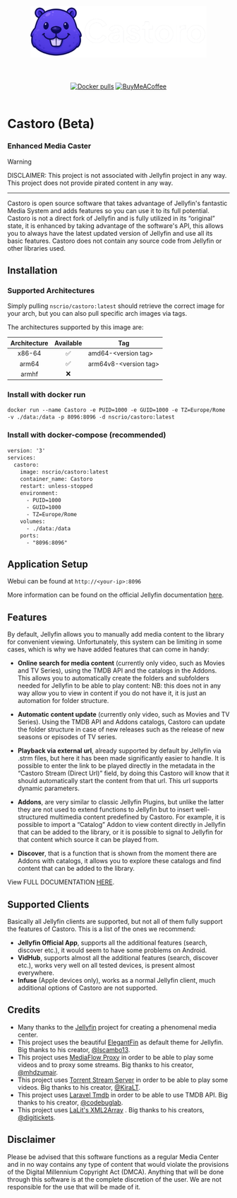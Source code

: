 <p align="center">
<img src="https://raw.githubusercontent.com/RioNoir/castoro/refs/heads/main/src/img/banner-light.png" alt="Castoro" style="margin: 20px 0; width: 400px; height: auto;">
</p>
<p align="center">
<a href="https://hub.docker.com/r/nscrio/castoro"><img src="https://img.shields.io/docker/pulls/nscrio/castoro" alt="Docker pulls"></a>
<a href="https://www.buymeacoffee.com/rionoir"><img src="https://www.buymeacoffee.com/assets/img/custom_images/orange_img.png" alt="BuyMeACoffee" style="margin: 20px 0; width: 95px; height: auto;"></a>
</p>

# Castoro (Beta)
### Enhanced Media Caster

> [!WARNING]  
> DISCLAIMER: This project is not associated with Jellyfin project in any way. This project does not provide pirated content in any way.

---

Castoro is open source software that takes advantage of Jellyfin's fantastic Media System and adds features so you can use it to its full potential. Castoro is not a direct fork of Jellyfin and is fully utilized in its “original” state, it is enhanced by taking advantage of the software's API, this allows you to always have the latest updated version of Jellyfin and use all its basic features. Castoro does not contain any source code from Jellyfin or other libraries used.

## Installation

### Supported Architectures

Simply pulling `nscrio/castoro:latest` should retrieve the correct image for your arch, but you can also pull specific arch images via tags.

The architectures supported by this image are:

| Architecture | Available | Tag |
| :----: | :----: | ---- |
| x86-64 | ✅ | amd64-\<version tag\> |
| arm64 | ✅ | arm64v8-\<version tag\> |
| armhf | ❌ | |

### Install with docker run

```
docker run --name Castoro -e PUID=1000 -e GUID=1000 -e TZ=Europe/Rome -v ./data:/data -p 8096:8096 -d nscrio/castoro:latest
```

### Install with docker-compose (recommended)

```
version: '3'
services:
  castoro:
    image: nscrio/castoro:latest
    container_name: Castoro
    restart: unless-stopped
    environment:
      - PUID=1000
      - GUID=1000
      - TZ=Europe/Rome
    volumes:
      - ./data:/data
    ports:
      - "8096:8096"
```

## Application Setup

Webui can be found at `http://<your-ip>:8096`

More information can be found on the official Jellyfin documentation [here](https://jellyfin.org/docs/).

## Features

By default, Jellyfin allows you to manually add media content to the library for convenient viewing. Unfortunately, this system can be limiting in some cases, which is why we have added features that can come in handy:

- **Online search for media content** (currently only video, such as Movies and TV Series), using the TMDB API and the catalogs in the Addons. This allows you to automatically create the folders and subfolders needed for Jellyfin to be able to play content: NB: this does not in any way allow you to view in content if you do not have it, it is just an automation for folder structure.

- **Automatic content update** (currently only video, such as Movies and TV Series). Using the TMDB API and Addons catalogs, Castoro can update the folder structure in case of new releases such as the release of new seasons or episodes of TV series.

- **Playback via external url**, already supported by default by Jellyfin via .strm files, but here it has been made significantly easier to handle. It is possible to enter the link to be played directly in the metadata in the “Castoro Stream (Direct Url)” field, by doing this Castoro will know that it should automatically start the content from that url. This url supports dynamic parameters.

- **Addons**, are very similar to classic Jellyfin Plugins, but unlike the latter they are not used to extend functions to Jellyfin but to insert well-structured multimedia content predefined by Castoro. For example, it is possible to import a “Catalog” Addon to view content directly in Jellyfin that can be added to the library, or it is possible to signal to Jellyfin for that content which source it can be played from.

- **Discover**, that is a function that is shown from the moment there are Addons with catalogs, it allows you to explore these catalogs and find content that can be added to the library.

View FULL DOCUMENTATION [HERE](https://github.com/NsCRio/castoro/blob/main/docs/DOCUMENTATION.md).

## Supported Clients

Basically all Jellyfin clients are supported, but not all of them fully support the features of Castoro. This is a list of the ones we recommend:

- **Jellyfin Official App**, supports all the additional features (search, discover etc.), it would seem to have some problems on Android.
- **VidHub**, supports almost all the additional features (search, discover etc.), works very well on all tested devices, is present almost everywhere.
- **Infuse** (Apple devices only), works as a normal Jellyfin client, much additional options of Castoro are not supported.

## Credits

- Many thanks to the [Jellyfin](https://jellyfin.org/) project for creating a phenomenal media center.
- This project uses the beautiful [ElegantFin](https://github.com/lscambo13/ElegantFin) as default theme for Jellyfin. Big thanks to his creator, [@lscambo13](https://github.com/lscambo13).
- This project uses [MediaFlow Proxy](https://github.com/mhdzumair/mediaflow-proxy/) in order to be able to play some videos and to proxy some streams. Big thanks to his creator, [@mhdzumair](https://github.com/mhdzumair).
- This project uses [Torrent Stream Server](https://github.com/KiraLT/torrent-stream-server) in order to be able to play some videos. Big thanks to his creator, [@KiraLT](https://github.com/KiraLT).
- This project uses [Laravel Tmdb](https://github.com/codebuglab/laravel-tmdb) in order to be able to use TMDB API. Big thanks to his creator, [@codebuglab](https://github.com/codebuglab).
- This project uses [LaLit's XML2Array](https://github.com/digitickets/lalit) . Big thanks to his creators, [@digitickets](https://github.com/digitickets).


## Disclaimer
Please be advised that this software functions as a regular Media Center and in no way contains any type of content that would violate the provisions of the Digital Millennium Copyright Act (DMCA). Anything that will be done through this software is at the complete discretion of the user. We are not responsible for the use that will be made of it.
